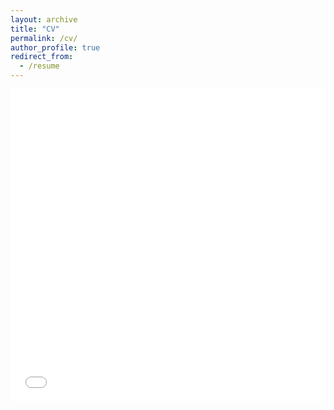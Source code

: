 ```yaml
---
layout: archive
title: "CV"
permalink: /cv/
author_profile: true
redirect_from:
  - /resume
---
```



<iframe src="/files/CV-Nov2022.pdf" width="100%" height="500" frameborder="no" border="0" marginwidth="0" marginheight="0"></iframe>